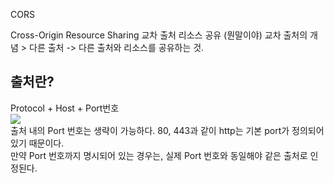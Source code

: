 CORS

Cross-Origin Resource Sharing
교차 출처 리소스 공유 (뭔말이야)
교차 출처의 개념 > 다른 출처
-> 다른 출처와 리소스를 공유하는 것.


## 출처란?

Protocol + Host + Port번호  
![](https://velog.velcdn.com/images/doobyeol/post/e1f1c680-45bb-41d3-b262-89bb340c4beb/image.png)  
출처 내의 Port 번호는 생략이 가능하다. 80, 443과 같이 http는 기본 port가 정의되어 있기 때문이다.  
만약 Port 번호까지 명시되어 있는 경우는, 실제 Port 번호와 동일해야 같은 출처로 인정된다.

